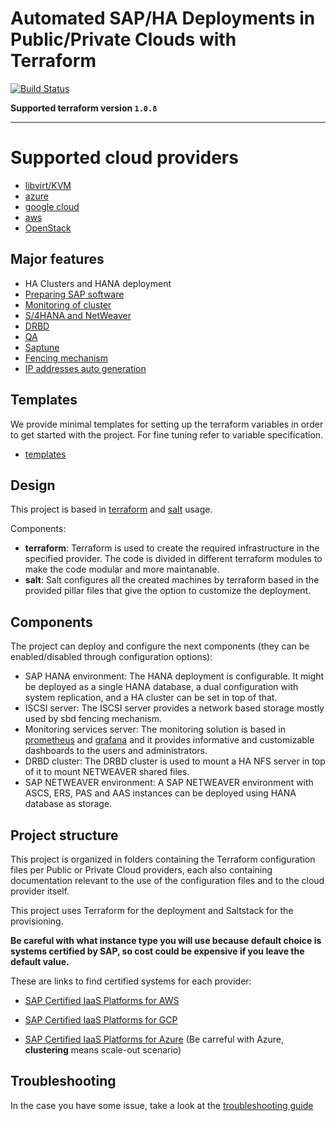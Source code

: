 # Automated SAP/HA Deployments in Public/Private Clouds with Terraform

[![Build Status](https://github.com/SUSE/ha-sap-terraform-deployments/workflows/CI%20tests/badge.svg)](https://github.com/SUSE/ha-sap-terraform-deployments/actions)

**Supported terraform version  `1.0.8`**
___

# Supported cloud providers

- [libvirt/KVM](libvirt)
- [azure](azure)
- [google cloud](gcp)
- [aws](aws)
- [OpenStack](openstack)


## Major features

- HA Clusters and HANA deployment
- [Preparing SAP software](doc/sap_software.md)
- [Monitoring of cluster](doc/monitoring.md)
- [S/4HANA and NetWeaver](doc/netweaver.md)
- [DRBD](doc/drbd.md)
- [QA](doc/qa.md)
- [Saptune](doc/saptune.md)
- [Fencing mechanism](doc/fencing.md)
- [IP addresses auto generation](doc/ip_autogeneration.md)

## Templates

We provide minimal templates for setting up the terraform variables in order to get started with the project.
For fine tuning refer to variable specification.

- [templates](doc/deployment-templates.md)

## Design

This project is based in [terraform](https://www.terraform.io/) and [salt](https://www.saltstack.com/) usage.

Components:

- **terraform**: Terraform is used to create the required infrastructure in the specified provider. The code is divided in different terraform modules to make the code modular and more maintanable.
- **salt**: Salt configures all the created machines by terraform based in the provided pillar files that give the option to customize the deployment.

## Components

The project can deploy and configure the next components (they can be enabled/disabled through configuration options):

- SAP HANA environment: The HANA deployment is configurable. It might be deployed as a single HANA database, a dual configuration with system replication, and a HA cluster can be set in top of that.
- ISCSI server: The ISCSI server provides a network based storage mostly used by sbd fencing mechanism.
- Monitoring services server: The monitoring solution is based in [prometheus](https://prometheus.io) and [grafana](https://grafana.com/) and it provides informative and customizable dashboards to the users and administrators.
- DRBD cluster: The DRBD cluster is used to mount a HA NFS server in top of it to mount NETWEAVER shared files.
- SAP NETWEAVER environment: A SAP NETWEAVER environment with ASCS, ERS, PAS and AAS instances can be deployed using HANA database as storage.

## Project structure

This project is organized in folders containing the Terraform configuration files per Public or Private Cloud providers, each also containing documentation relevant to the use of the configuration files and to the cloud provider itself.

This project uses Terraform for the deployment and Saltstack for the provisioning.

**Be careful with what instance type you will use because default choice is systems certified by SAP, so cost could be expensive if you leave the default value.**

These are links to find certified systems for each provider:

- [SAP Certified IaaS Platforms for AWS](https://www.sap.com/dmc/exp/2014-09-02-hana-hardware/enEN/iaas.html#categories=Amazon%20Web%20Services)

- [SAP Certified IaaS Platforms for GCP](https://www.sap.com/dmc/exp/2014-09-02-hana-hardware/enEN/iaas.html#categories=Google%20Cloud%20Platform)

- [SAP Certified IaaS Platforms for Azure](https://www.sap.com/dmc/exp/2014-09-02-hana-hardware/enEN/iaas.html#categories=Microsoft%20Azure) (Be carreful with Azure, **clustering** means scale-out scenario)


## Troubleshooting

In the case you have some issue, take a look at the [troubleshooting guide](doc/troubleshooting.md)
